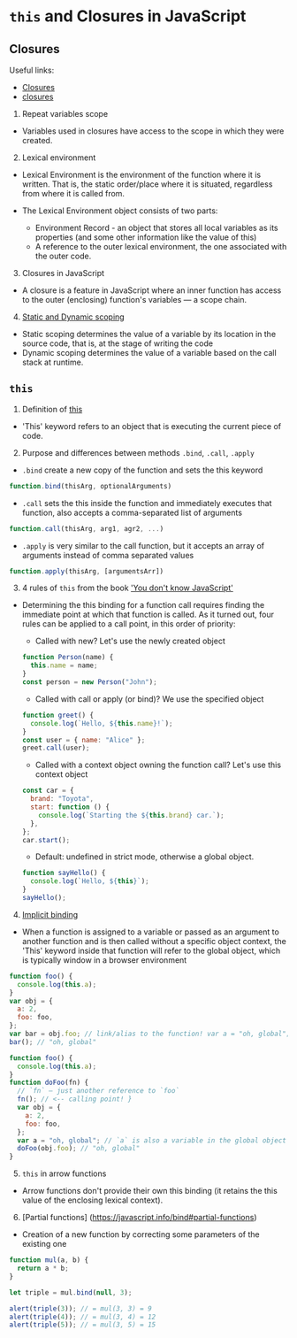 # `this` and Closures in JavaScript

## Closures

Useful links:

- [Closures](https://developer.mozilla.org/en-US/docs/Web/JavaScript/Closures)
- [closures](https://uk.javascript.info/closure)

1. Repeat variables scope

- Variables used in closures have access to the scope in which they were created.

2. Lexical environment

- Lexical Environment is the environment of the function where it is written. That is, the static order/place where it is situated, regardless from where it is called from.

- The Lexical Environment object consists of two parts:
  - Environment Record - an object that stores all local variables as its properties (and some other information like the value of this)
  - A reference to the outer lexical environment, the one associated with the outer code.

3. Closures in JavaScript

- A closure is a feature in JavaScript where an inner function has access to the outer (enclosing) function's variables — a scope chain.

4. [Static and Dynamic scoping](https://www.linkedin.com/pulse/static-dynamic-scoping-javascript-wafula-allan/)

- Static scoping determines the value of a variable by its location in the source code, that is, at the stage of writing the code
- Dynamic scoping determines the value of a variable based on the call stack at runtime.

## `this`

1. Definition of [this](https://developer.mozilla.org/en-US/docs/Web/JavaScript/Reference/Operators/this)

- 'This' keyword refers to an object that is executing the current piece of code.

2. Purpose and differences between methods `.bind`, `.call`, `.apply`

- `.bind` create a new copy of the function and sets the this keyword

```js
function.bind(thisArg, optionalArguments)
```

- `.call` sets the this inside the function and immediately executes that function, also accepts a comma-separated list of arguments

```js
function.call(thisArg, arg1, agr2, ...)
```

- `.apply` is very similar to the call function, but it accepts an array of arguments instead of comma separated values

```js
function.apply(thisArg, [argumentsArr])
```

3. 4 rules of `this` from the book ['You don't know JavaScript'](https://github.com/azat-io/you-dont-know-js-ru/blob/master/this%20%26%20object%20prototypes/README.md#you-dont-know-js-this--object-prototypes)

- Determining the this binding for a function call requires finding the immediate point at which that function is called. As it turned out, four rules can be applied to a call point, in this order of priority:

  - Called with new? Let's use the newly created object

  ```js
  function Person(name) {
    this.name = name;
  }
  const person = new Person("John");
  ```

  - Called with call or apply (or bind)? We use the specified object

  ```js
  function greet() {
    console.log(`Hello, ${this.name}!`);
  }
  const user = { name: "Alice" };
  greet.call(user);
  ```

  - Called with a context object owning the function call? Let's use this context object

  ```js
  const car = {
    brand: "Toyota",
    start: function () {
      console.log(`Starting the ${this.brand} car.`);
    },
  };
  car.start();
  ```

  - Default: undefined in strict mode, otherwise a global object.

  ```js
  function sayHello() {
    console.log(`Hello, ${this}`);
  }
  sayHello();
  ```

4. [Implicit binding](https://github.com/azat-io/you-dont-know-js-ru/blob/master/this%20%26%20object%20prototypes/ch2.md#%D0%BD%D0%B5%D1%8F%D0%B2%D0%BD%D0%B0%D1%8F-%D0%BF%D1%80%D0%B8%D0%B2%D1%8F%D0%B7%D0%BA%D0%B0)

- When a function is assigned to a variable or passed as an argument to another function and is then called without a specific object context, the 'This' keyword inside that function will refer to the global object, which is typically window in a browser environment

```js
function foo() {
  console.log(this.a);
}
var obj = {
  a: 2,
  foo: foo,
};
var bar = obj.foo; // link/alias to the function! var a = "oh, global"; // `a` is also a property of the global object
bar(); // "oh, global"
```

```js
function foo() {
  console.log(this.a);
}
function doFoo(fn) {
  // `fn` — just another reference to `foo`
  fn(); // <-- calling point! }
  var obj = {
    a: 2,
    foo: foo,
  };
  var a = "oh, global"; // `a` is also a variable in the global object
  doFoo(obj.foo); // "oh, global"
}
```

5.  `this` in arrow functions

- Arrow functions don't provide their own this binding (it retains the this value of the enclosing lexical context).

6. [Partial functions] (https://javascript.info/bind#partial-functions)

- Creation of a new function by correcting some parameters of the existing one

```js
function mul(a, b) {
  return a * b;
}

let triple = mul.bind(null, 3);

alert(triple(3)); // = mul(3, 3) = 9
alert(triple(4)); // = mul(3, 4) = 12
alert(triple(5)); // = mul(3, 5) = 15
```
